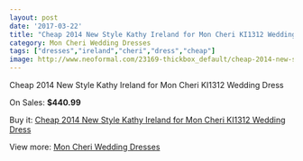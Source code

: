 ```yaml
---
layout: post
date: '2017-03-22'
title: "Cheap 2014 New Style Kathy Ireland for Mon Cheri KI1312 Wedding Dress"
category: Mon Cheri Wedding Dresses
tags: ["dresses","ireland","cheri","dress","cheap"]
image: http://www.neoformal.com/23169-thickbox_default/cheap-2014-new-style-kathy-ireland-for-mon-cheri-ki1312-wedding-dress.jpg
---
```

Cheap 2014 New Style Kathy Ireland for Mon Cheri KI1312 Wedding Dress

On Sales: **$440.99**
<a href="https://www.neoformal.com/en/mon-cheri-wedding-dresses-2014/7747-cheap-2014-new-style-kathy-ireland-for-mon-cheri-ki1312-wedding-dress.html"><amp-img layout="responsive" width="600" height="600" src="//www.neoformal.com/23169-thickbox_default/cheap-2014-new-style-kathy-ireland-for-mon-cheri-ki1312-wedding-dress.jpg" alt="Cheap 2014 New Style Kathy Ireland for Mon Cheri KI1312 Wedding Dress 0" /></a>
<a href="https://www.neoformal.com/en/mon-cheri-wedding-dresses-2014/7747-cheap-2014-new-style-kathy-ireland-for-mon-cheri-ki1312-wedding-dress.html"><amp-img layout="responsive" width="600" height="600" src="//www.neoformal.com/23170-thickbox_default/cheap-2014-new-style-kathy-ireland-for-mon-cheri-ki1312-wedding-dress.jpg" alt="Cheap 2014 New Style Kathy Ireland for Mon Cheri KI1312 Wedding Dress 1" /></a>

Buy it: [Cheap 2014 New Style Kathy Ireland for Mon Cheri KI1312 Wedding Dress](https://www.neoformal.com/en/mon-cheri-wedding-dresses-2014/7747-cheap-2014-new-style-kathy-ireland-for-mon-cheri-ki1312-wedding-dress.html "Cheap 2014 New Style Kathy Ireland for Mon Cheri KI1312 Wedding Dress")

View more: [Mon Cheri Wedding Dresses](https://www.neoformal.com/en/126-mon-cheri-wedding-dresses-2014 "Mon Cheri Wedding Dresses")